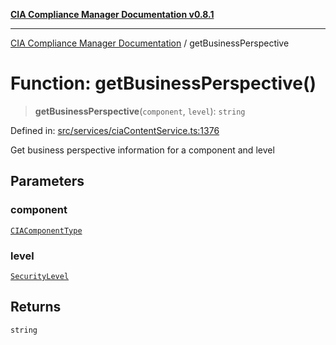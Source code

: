 [**CIA Compliance Manager Documentation v0.8.1**](../README.md)

***

[CIA Compliance Manager Documentation](../globals.md) / getBusinessPerspective

# Function: getBusinessPerspective()

> **getBusinessPerspective**(`component`, `level`): `string`

Defined in: [src/services/ciaContentService.ts:1376](https://github.com/Hack23/cia-compliance-manager/blob/4236f4375d9cfb0505c191818eeb5443ec527132/src/services/ciaContentService.ts#L1376)

Get business perspective information for a component and level

## Parameters

### component

[`CIAComponentType`](../type-aliases/CIAComponentType.md)

### level

[`SecurityLevel`](../type-aliases/SecurityLevel.md)

## Returns

`string`
